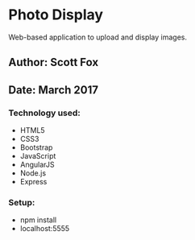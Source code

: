# Photo Display

Web-based application to upload and display images.

## Author: Scott Fox

## Date: March 2017

### Technology used:
- HTML5
- CSS3
- Bootstrap
- JavaScript
- AngularJS
- Node.js
- Express

### Setup:
- npm install
- localhost:5555
